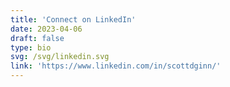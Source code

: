 ```yaml
---
title: 'Connect on LinkedIn'
date: 2023-04-06
draft: false
type: bio
svg: /svg/linkedin.svg
link: 'https://www.linkedin.com/in/scottdginn/'
---
```

